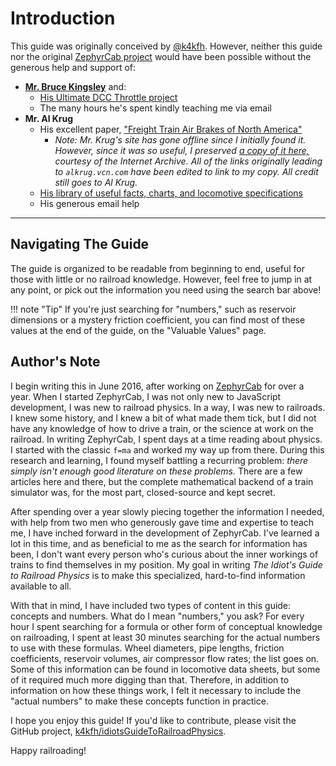 # Introduction

This guide was originally conceived by [@k4kfh](http://github.com/k4kfh). However, neither this guide nor the original [ZephyrCab project](http://github.com/k4kfh/ZephyrCab) would have been possible without the generous help and support of:

- [**Mr. Bruce Kingsley**](http://brucekmodeltrains.com) and:
	- [His Ultimate DCC Throttle project](https://www.youtube.com/watch?v=51V1FEoJhTA)
	- The many hours he's spent kindly teaching me via email
- **Mr. Al Krug**
	- His excellent paper, ["Freight Train Air Brakes of North America"](https://alkrugarchive.github.io/rrfacts/brakes.htm)
		- *Note: Mr. Krug's site has gone offline since I initially found it. However, since it was so useful, I preserved [a copy of it here,](https://alkrugarchive.github.io) courtesy of the Internet Archive. All of the links originally leading to ``alkrug.vcn.com`` have been edited to link to my copy. All credit still goes to Al Krug.*
	- [His library of useful facts, charts, and locomotive specifications](https://alkrugarchive.github.io/rrfacts/rrfacts.htm)
	- His generous email help

---

## Navigating The Guide

The guide is organized to be readable from beginning to end, useful for those with little or no railroad knowledge. However, feel free to jump in at any point, or pick out the information you need using the search bar above!

!!! note "Tip"
	If you're just searching for "numbers," such as reservoir dimensions or a mystery friction coefficient, you can find most of these values at the end of the guide, on the "Valuable Values" page.

## Author's Note

I begin writing this in June 2016, after working on [ZephyrCab](http://github.com/k4kfh/ZephyrCab) for over a year. When I started ZephyrCab, I was not only new to JavaScript development, I was new to railroad physics. In a way, I was new to railroads. I knew some history, and I knew a bit of what made them tick, but I did not have any knowledge of how to drive a train, or the science at work on the railroad. In writing ZephyrCab, I spent days at a time reading about physics. I started with the classic ``f=ma`` and worked my way up from there. During this research and learning, I found myself battling a recurring problem: *there simply isn't enough good literature on these problems.* There are a few articles here and there, but the complete mathematical backend of a train simulator was, for the most part, closed-source and kept secret.

After spending over a year slowly piecing together the information I needed, with help from two men who generously gave time and expertise to teach me, I have inched forward in the development of ZephyrCab. I've learned a lot in this time, and as beneficial to me as the search for information has been, I don't want every person who's curious about the inner workings of trains to find themselves in my position. My goal in writing *The Idiot's Guide to Railroad Physics* is to make this specialized, hard-to-find information available to all.

With that in mind, I have included two types of content in this guide: concepts and numbers. What do I mean "numbers," you ask? For every hour I spent searching for a formula or other form of conceptual knowledge on railroading, I spent at least 30 minutes searching for the actual numbers to use with these formulas. Wheel diameters, pipe lengths, friction coefficients, reservoir volumes, air compressor flow rates; the list goes on. Some of this information can be found in locomotive data sheets, but some of it required much more digging than that. Therefore, in addition to information on how these things work, I felt it necessary to include the "actual numbers" to make these concepts function in practice.

I hope you enjoy this guide! If you'd like to contribute, please visit the GitHub project, [k4kfh/idiotsGuideToRailroadPhysics](http://github.com/k4kfh/idiotsGuideToRailroadPhysics).

Happy railroading!
